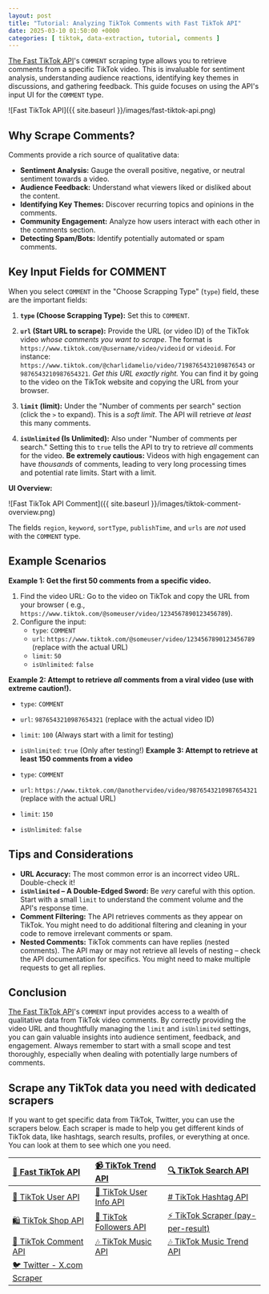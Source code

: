 ```yaml
---
layout: post
title: "Tutorial: Analyzing TikTok Comments with Fast TikTok API"
date: 2025-03-10 01:50:00 +0000
categories: [ tiktok, data-extraction, tutorial, comments ]
---
```


[The Fast TikTok API](https://apify.com/novi/fast-tiktok-api)'s `COMMENT` scraping type allows you to retrieve comments from a specific TikTok video. This is
invaluable for sentiment analysis, understanding audience reactions, identifying key themes in discussions, and
gathering feedback. This guide focuses on using the API's input UI for the `COMMENT` type.

![Fast TikTok API]({{ site.baseurl }}/images/fast-tiktok-api.png)

## Why Scrape Comments?

Comments provide a rich source of qualitative data:

* **Sentiment Analysis:** Gauge the overall positive, negative, or neutral sentiment towards a video.
* **Audience Feedback:**  Understand what viewers liked or disliked about the content.
* **Identifying Key Themes:**  Discover recurring topics and opinions in the comments.
* **Community Engagement:**  Analyze how users interact with each other in the comments section.
* **Detecting Spam/Bots:** Identify potentially automated or spam comments.

## Key Input Fields for COMMENT

When you select `COMMENT` in the "Choose Scrapping Type" (`type`) field, these are the important fields:

1. **`type` (Choose Scrapping Type):** Set this to `COMMENT`.

2. **`url` (Start URL to scrape):**  Provide the URL (or video ID) of the TikTok video *whose comments you want to scrape*. The format
   is `https://www.tiktok.com/@username/video/videoid` or `videoid`. For
   instance: `https://www.tiktok.com/@charlidamelio/video/7198765432109876543` or `9876543210987654321`.  *Get this URL exactly right.* You can
   find it by going to the video on the TikTok website and copying the URL from your browser.

3. **`limit` (limit):**  Under the "Number of comments per search" section (click the `>` to expand). This is a *soft
   limit*. The API will retrieve *at least* this many comments.

4. **`isUnlimited` (Is Unlimited):**  Also under "Number of comments per search."  Setting this to `true` tells the API
   to try to retrieve *all* comments for the video. **Be extremely cautious:**  Videos with high engagement can have
   *thousands* of comments, leading to very long processing times and potential rate limits. Start with a limit.

**UI Overview:**

![Fast TikTok API Comment]({{ site.baseurl }}/images/tiktok-comment-overview.png)

The fields `region`, `keyword`, `sortType`, `publishTime`, and `urls` are *not* used with the `COMMENT` type.

## Example Scenarios

**Example 1: Get the first 50 comments from a specific video.**

1. Find the video URL: Go to the video on TikTok and copy the URL from your browser (
   e.g., `https://www.tiktok.com/@someuser/video/1234567890123456789`).
2. Configure the input:
    * `type`: `COMMENT`
    * `url`: `https://www.tiktok.com/@someuser/video/1234567890123456789` (replace with the actual URL)
    * `limit`: `50`
    * `isUnlimited`: `false`

**Example 2:  Attempt to retrieve *all* comments from a viral video (use with extreme caution!).**

* `type`: `COMMENT`
* `url`: `9876543210987654321` (replace with the actual video ID)
* `limit`: `100` (Always start with a limit for testing)
* `isUnlimited`: `true` (Only after testing!)
  **Example 3:  Attempt to retrieve at least 150 comments from a video**

* `type`: `COMMENT`
* `url`: `https://www.tiktok.com/@anothervideo/video/9876543210987654321` (replace with the actual URL)
* `limit`: `150`
* `isUnlimited`: `false`

## Tips and Considerations

* **URL Accuracy:**  The most common error is an incorrect video URL. Double-check it!
* **`isUnlimited` – A Double-Edged Sword:** Be *very* careful with this option. Start with a small `limit` to understand
  the comment volume and the API's response time.
* **Comment Filtering:** The API retrieves comments as they appear on TikTok. You might need to do additional filtering
  and cleaning in your code to remove irrelevant comments or spam.
* **Nested Comments:** TikTok comments can have replies (nested comments). The API may or may not retrieve all levels of
  nesting – check the API documentation for specifics. You might need to make multiple requests to get all replies.

## Conclusion

[The Fast TikTok API](https://apify.com/novi/fast-tiktok-api)'s `COMMENT` input provides access to a wealth of qualitative data from TikTok video comments. By
correctly providing the video URL and thoughtfully managing the `limit` and `isUnlimited` settings, you can gain
valuable insights into audience sentiment, feedback, and engagement. Always remember to start with a small scope and
test thoroughly, especially when dealing with potentially large numbers of comments.


## Scrape any TikTok data you need with dedicated scrapers

If you want to get specific data from TikTok, Twitter, you can use the scrapers below. Each scraper is made to help you get
different kinds of TikTok data, like hashtags, search results, profiles, or everything at once. You can look at them to
see which one you need.

| [🎹️ Fast TikTok API](https://apify.com/novi/fast-tiktok-api)            | [📹️ TikTok Trend API](https://apify.com/novi/tiktok-trend-api)         | [🔍️ TikTok Search API](https://apify.com/novi/tiktok-search-api)             |
|:-------------------------------------------------------------------------|:------------------------------------------------------------------------|:------------------------------------------------------------------------------|
| [🧛️ TikTok User API](https://apify.com/novi/tiktok-user-api)            | [🧛️ TikTok User Info API](https://apify.com/novi/tiktok-user-info-api) | [#️ TikTok Hashtag API](https://apify.com/novi/tiktok-hashtag-api)            |
| [🛍️ TikTok Shop API](https://apify.com/novi/tiktok-shop-scraper)        | [👤️ TikTok Followers API](https://apify.com/novi/tiktok-followers-api) | [⚡️ TikTok Scraper (pay-per-result)](https://apify.com/xtdata/tiktok-scraper) |
| [💬 TikTok Comment API](https://apify.com/novi/tiktok-comment-api)       | [🎶 TikTok Music API](https://apify.com/novi/tiktok-sound-api)          | [🎶 TikTok Music Trend API](https://apify.com/novi/tiktok-music-trend-api)    |
| [🐦 Twitter - X.com Scraper](https://apify.com/xtdata/twitter-x-scraper) |                                                                         |                                                                               |


